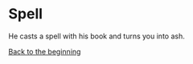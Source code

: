 # Spell
He casts a spell with his book and turns you into ash. 

[Back to the beginning](../README.md)